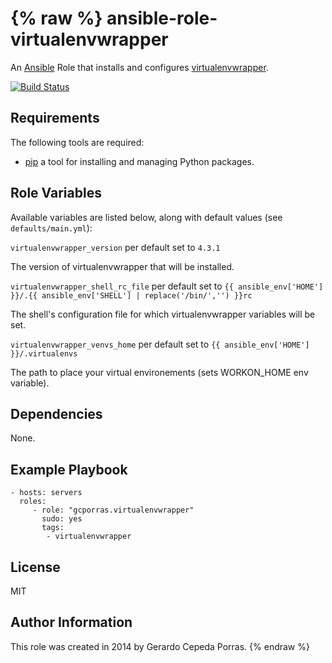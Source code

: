 {% raw %}
ansible-role-virtualenvwrapper
========

An [Ansible](http://www.ansible.com/home) Role that installs and configures
[virtualenvwrapper](http://virtualenvwrapper.readthedocs.org).

[![Build Status](https://travis-ci.org/gcporras/ansible-role-virtualenvwrapper.png?branch=master)](https://travis-ci.org/gcporras/ansible-role-virtualenvwrapper)

Requirements
------------

The following tools are required:
- [pip](https://pip.pypa.io/en/latest/installing.html) a tool for installing and managing Python packages.

Role Variables
--------------

Available variables are listed below, along with default values (see `defaults/main.yml`):

`virtualenvwrapper_version` per default set to `4.3.1`

The version of virtualenvwrapper that will be installed.

`virtualenvwrapper_shell_rc_file` per default set to
`{{ ansible_env['HOME'] }}/.{{ ansible_env['SHELL'] | replace('/bin/','') }}rc`

The shell's configuration file for which virtualenvwrapper variables will be set.

`virtualenvwrapper_venvs_home` per default set to `{{ ansible_env['HOME'] }}/.virtualenvs`

The path to place your virtual environements (sets WORKON_HOME env variable).

Dependencies
------------

None.

Example Playbook
-------------------------

    - hosts: servers
      roles:
         - role: "gcporras.virtualenvwrapper"
           sudo: yes
           tags:
            - virtualenvwrapper
License
-------

MIT

## Author Information

This role was created in 2014 by Gerardo Cepeda Porras.
{% endraw %}
